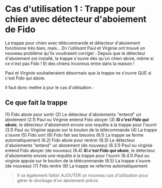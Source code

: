 # Cas d'utilisation 1 : Trappe pour chien avec détecteur d'aboiement de Fido
La trappe pour chien avec télécommande et détecteur d'aboiement fonctionne très bien, mais...
_En l'utilisant_ Paul et Virginie ont trouvé un nouveau problème qu'ils voudraient corriger :
Depuis que le détecteur d'aboiement est installé, la trappe s'ouvre dès qu'un chien aboie, même si ce n'est pas Fido !
Et des chiens inconnus entre dans la maison !

Paul et Virginie souhaiteraient désormais que la trappe ne s'ouvre QUE si c'est Fido qui aboie.

Il faut donc mettre à jour le cas d'utilisation :

## Ce que fait la trappe
(1) Fido aboie pour sortir
(2) Le détecteur d'aboiements "entend" un aboiement
  (2.1) Paul ou Virginie entend Fido aboyer
(3) **_Si c'est Fido qui aboie_**, le détecteur d'aboiement envoie une requête à la trappe pour l'ouvrir
  (3.1) Paul ou Virginie appuie sur le bouton de la télécommande
(4) La trappe s'ouvre
(5) Fido sort
(6) Fido fait ses besoins
  (6.1) La trappe se ferme automatiquement
  (6.2) Fido aboie pour rentrer
  (6.3) Le détecteur d'aboiements "entend" un aboiement (de nouveau)
    (6.3.1) Paul ou virginie entend Fido aboyer (de nouveau)
  (6.4) **_Si c'est Fido qui aboie_**, le détecteur d'aboiements envoie une requête à la trappe pour l'ouvrir
    (6.4.1) Paul ou virginie appuie sur le bouton de la télécommande
  (6.5) La trappe s'ouvre (de nouveau)
(7) Fido rentre
(8) La trappe se referme automatiquement


> Il va également falloir AJOUTER un nouveau cas d'utilisation pour gérer le stockage d'un aboiement précis